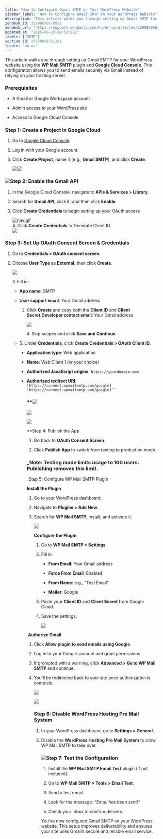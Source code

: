 ```yaml
---
title: "How to Configure Gmail SMTP on Your WordPress Website"
sidebar_label: "How to Configure Gmail SMTP on Your WordPress Website"
description: "This article walks you through setting up Gmail SMTP for your WordPress website using the  WP Mail SMTP  plugin and  Google Cloud Console . This configuration"
zendesk_id: 32998698678551
zendesk_url: "https://support.vendasta.com/hc/en-us/articles/32998698678551-How-to-Configure-Gmail-SMTP-on-Your-WordPress-Website"
updated_at: "2025-06-23T18:53:58Z"
labels: ["SMTP"]
section_id: 27570091751191
locale: "en-us"
---
```


This article walks you through setting up Gmail SMTP for your WordPress website using the **WP Mail SMTP** plugin and **Google Cloud Console**. This configuration allows you to send emails securely via Gmail instead of relying on your hosting server.

### Prerequisites

*   A Gmail or Google Workspace account
    
*   Admin access to your WordPress site
    
*   Access to Google Cloud Console
    

### Step 1: Create a Project in Google Cloud

1.  Go to [Google Cloud Console](https://console.cloud.google.com/).
    
2.  Log in with your Google account.
    
3.  Click **Create Project**, name it (e.g., **Gmail SMTP**), and click **Create**.  
      
    ![](./img/32998698678551-f664efbb74.png)![](./img/32998698678551-c30fff1231.png)
    

### ![](./img/32998698678551-97cf4a5635.png)Step 2: Enable the Gmail API

1.  In the Google Cloud Console, navigate to **APIs & Services > Library**.
    
2.  Search for **Gmail API**, click it, and then click **Enable**.
    
3.  Click **Create Credentials** to begin setting up your OAuth access  
      
    ![nav.gif](./img/32998698678551-49b46ca0db.gif)  
    4\. Click **Create** **Credentials** to Generate Client ID.  
    ![](./img/32998698678551-f45615ce38.png)
    

### Step 3: Set Up OAuth Consent Screen & Credentials

1.  Go to **Credentials > OAuth consent screen**.
    
2.  Choose **User Type** as **External**, then click **Create**.  
      
    ![](./img/32998698678551-10bb46f1c2.png)  
      
    
    3\. Fill in:
    
    *   **App name**: SMTP
        
    *   **User support email**: Your Gmail address
        
        1.  Click **Create** and copy both the **Client ID** and **Client Secret**.**Developer contact email**: Your Gmail address  
              
            ![](./img/32998698678551-9e0b05c458.png)
            
            4\. Skip scopes and click **Save and Continue**.
            
    *   5\. Under **Credentials**, click **Create Credentials > OAuth Client ID**.
        
        *   **Application type**: Web application
            
        *   **Name**: Web Client 1 (or your choice)
            
        *   **Authorized JavaScript origins**: `https://yourdomain.com`
            
        *   **Authorized redirect URI**: `[https://connect.wpmailsmtp.com/google](https://connect.wpmailsmtp.com/google)``   `
            
            ### **![](./img/32998698678551-722250e5a5.png)  
            ![](./img/32998698678551-03946a624b.png)  
              
            ![](./img/32998698678551-3b83e1836a.png)  
              
            **Step 4: Publish the App
            
            1.  Go back to **OAuth Consent Screen**.
                
            2.  Click **Publish App** to switch from testing to production mode.
                
            
            ### _Note: Testing mode limits usage to 100 users. Publishing removes this limit.  
              
            _Step 5: Configure WP Mail SMTP Plugin
            
            **Install the Plugin**
            
            1.  Go to your WordPress dashboard.
                
            2.  Navigate to **Plugins > Add New**.
                
            3.  Search for **WP Mail SMTP**, install, and activate it.  
                  
                ![](./img/32998698678551-abd897df61.png)  
                  
                
                **Configure the Plugin**
                
                1.  Go to **WP Mail SMTP > Settings**.
                    
                2.  Fill in:
                    
                    *   **From Email**: Your Gmail address
                        
                    *   **Force From Email**: Enabled
                        
                    *   **From Name**: e.g., "Test Email"
                        
                    *   **Mailer**: Google
                        
                3.  Paste your **Client ID** and **Client Secret** from Google Cloud.
                    
                4.  Save the settings.  
                      
                    ![](./img/32998698678551-830e88fe8a.png)
                    
            
             **Authorize Gmail**
            
            1.  Click **Allow plugin to send emails using Google**.
                
            2.  Log in to your Google account and grant permissions.
                
            3.  If prompted with a warning, click **Advanced > Go to WP Mail SMTP** and continue.
                
            4.  You’ll be redirected back to your site once authorization is complete.  
                  
                ![](./img/32998698678551-617860fb6b.png)  
                  
                ![](./img/32998698678551-9ab46437e9.png)
                
                ### Step 6: Disable WordPress Hosting Pro Mail System
                
                1.  In your WordPress dashboard, go to **Settings > General**.
                    
                2.  Disable the **WordPress Hosting Pro Mail System** to allow WP Mail SMTP to take over.
                    
                    ### ![](./img/32998698678551-b3abd4e6d9.png)Step 7: Test the Configuration
                    
                    1.  Install the **WP Mail SMTP Email Test** plugin (if not included).
                        
                    2.  Go to **WP Mail SMTP > Tools > Email Test**.
                        
                    3.  Send a test email.
                        
                    4.  Look for the message: _“Email has been sent!”_
                        
                    5.  Check your inbox to confirm delivery.
                        
                    
                    You’ve now configured Gmail SMTP on your WordPress website. This setup improves deliverability and ensures your site uses Gmail’s secure and reliable email service.
